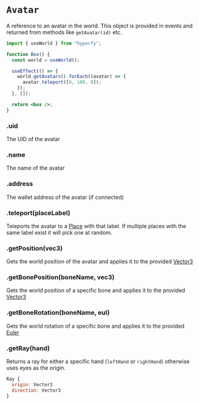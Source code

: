 # `Avatar`

A reference to an avatar in the world. This object is provided in events and returned from methods like `getAvatar(id)` etc.

```jsx
import { useWorld } from "hyperfy";

function Box() {
  const world = useWorld();

  useEffect(() => {
    world.getAvatars().forEach((avatar) => {
      avatar.teleport([0, 100, 0]);
    });
  }, []);

  return <box />;
}
```

### .uid

The UID of the avatar

### .name

The name of the avatar

### .address

The wallet address of the avatar (if connected)

### .teleport(placeLabel)

Teleports the avatar to a [Place](./components/place) with that label. If multiple places with the same label exist it will pick one at random.

### .getPosition(vec3)

Gets the world position of the avatar and applies it to the provided [Vector3](./utils/vector3)

### .getBonePosition(boneName, vec3)

Gets the world position of a specific bone and applies it to the provided [Vector3](./utils/vector3)

### .getBoneRotation(boneName, eul)

Gets the world rotation of a specific bone and applies it to the provided [Euler](./utils/euler)

### .getRay(hand)

Returns a ray for either a specific hand (`leftHand` or `rightHand`) otherwise uses eyes as the origin.

```jsx
Ray {
  origin: Vector3
  direction: Vector3
}
```
